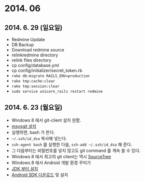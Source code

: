 # 2014. 06

## 2014. 6. 29 (일요일)

* Redmine Update
 * DB Backup
 * Download redmine source
 * relinkredmine directory
 * relink files directory
 * cp config/database.yml
 * cp config/initializer/secret_token.rb
 * `rake db:migrate RAILS_ENV=production`
 * `rake tmp:cache:clear`
 * `rake tmp:session:clear`
 * `sudo service unicorn_rails restart redmine`

## 2014. 6. 23 (월요일)

* Windows 8 에서 git-client 설치 원함.
 * [msysgit 설치](http://msysgit.github.io/)
  * 실행하면, bash 가 뜬다.
  * `~/.ssh/id_dsa` 복사해 넣는다.
  * `ssh-agent bash` 를 실행한 다음, `ssh-add ~/.ssh/id_dsa` 해 준다.
  * 그 다음부터는 비밀번호를 넣지 않고도 git command 를 계속 쓸 수 있다.
* Windows 8 에서 최고의 git client는 역시 [SourceTree](http://www.sourcetreeapp.com/)
* Windows 8 에서 Android 개발 환경 꾸미기
 * [JDK 부터 설치](http://www.oracle.com/technetwork/java/javase/downloads/index.html)
 * [Android SDK 다운로드](http://developer.android.com/sdk/index.html) 및 설치
